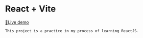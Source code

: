 # React + Vite

[🔗Live demo](https://learning-form.vercel.app)

`This project is a practice in my process of learning ReactJS.`
